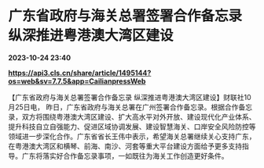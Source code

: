 # 广东省政府与海关总署签署合作备忘录 纵深推进粤港澳大湾区建设

**2023-10-24 23:40**

**https://api3.cls.cn/share/article/1495144?os=web&sv=7.7.5&app=CailianpressWeb**

【广东省政府与海关总署签署合作备忘录 纵深推进粤港澳大湾区建设】财联社10月25日电， 昨日，广东省政府与海关总署在广州签署合作备忘录。根据合作备忘录，双方将围绕粤港澳大湾区建设、扩大高水平对外开放、建设现代化产业体系、提升科技自立自强能力、促进区域协调发展、建设智慧海关、口岸安全风险防控等领域进一步深化合作。广东省省长王伟中表示，希望海关总署继续关心支持广东，在粤港澳大湾区和横琴、前海、南沙、河套等重大平台建设方面给予更多支持指导。广东将落实好合作备忘录事项，一如既往为海关工作创造更好条件。